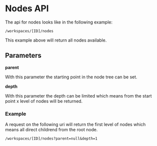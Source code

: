 # Nodes API

The api for nodes looks like in the following example:

```
/workspaces/[ID]/nodes
```

This example above will return all nodes available.

## Parameters

__parent__

With this parameter the starting point in the node tree can be set.

__depth__

With this parameter the depth can be limited which means from the start point x level of nodes will be returned.


### Example

A request on the following uri will return the first level of nodes which means all direct childrend from the root node.

```
/workspaces/[ID]/nodes?parent=null&depth=1
```

